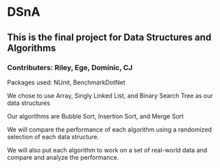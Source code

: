# DSnA

## This is the final project for Data Structures and Algorithms

### Contributers: Riley, Ege, Dominic, CJ

Packages used: NUnit, BenchmarkDotNet

We chose to use Array, Singly Linked List, and Binary Search Tree as our data structures

Our algorithms are Bubble Sort, Insertion Sort, and Merge Sort

We will compare the performance of each algorithm using a randomized selection of each data structure.

We will also put each algorithm to work on a set of real-world data and compare and analyze the performance.
